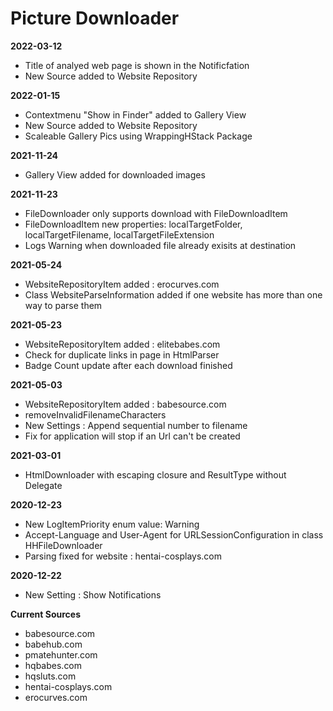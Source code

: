 #  Picture Downloader

**2022-03-12**
- Title of analyed web page is shown in the Notificfation
- New Source added to Website Repository

**2022-01-15**
- Contextmenu "Show in Finder" added to Gallery View
- New Source added to Website Repository
- Scaleable Gallery Pics using WrappingHStack Package

**2021-11-24**
- Gallery View added for downloaded images

**2021-11-23**
- FileDownloader only supports download with FileDownloadItem
- FileDownloadItem new properties: localTargetFolder, localTargetFilename, localTargetFileExtension
- Logs Warning when downloaded file already exisits at destination

**2021-05-24**
- WebsiteRepositoryItem added : erocurves.com
- Class WebsiteParseInformation added if one website has more than one way to parse them

**2021-05-23**
- WebsiteRepositoryItem added : elitebabes.com
- Check for duplicate links in page in HtmlParser
- Badge Count update after each download finished

**2021-05-03**
- WebsiteRepositoryItem added : babesource.com
- removeInvalidFilenameCharacters
- New Settings : Append sequential number to filename
- Fix for application will stop if an Url can't be created

**2021-03-01**
- HtmlDownloader with escaping closure and ResultType without Delegate

**2020-12-23**
- New LogItemPriority enum value: Warning
- Accept-Language and User-Agent for URLSessionConfiguration in class HHFileDownloader
- Parsing fixed for website : hentai-cosplays.com

**2020-12-22**
- New Setting : Show Notifications

**Current Sources**
- babesource.com
- babehub.com
- pmatehunter.com
- hqbabes.com
- hqsluts.com
- hentai-cosplays.com
- erocurves.com
